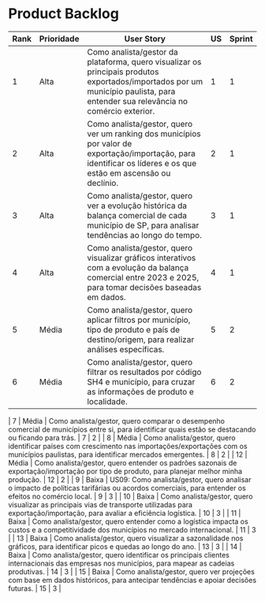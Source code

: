 #   Product Backlog

| Rank | Prioridade | User Story | US | Sprint |
|------|------------|------------|-------------|--------|
| 1    | Alta       | Como analista/gestor da plataforma, quero visualizar os principais produtos exportados/importados por um município paulista, para entender sua relevância no comércio exterior. | 1 | 1 |
| 2    | Alta       | Como analista/gestor, quero ver um ranking dos municípios por valor de exportação/importação, para identificar os líderes e os que estão em ascensão ou declínio. | 2 | 1 |
| 3    | Alta       | Como analista/gestor, quero ver a evolução histórica da balança comercial de cada município de SP, para analisar tendências ao longo do tempo. | 3 | 1 |
| 4    | Alta       | Como analista/gestor, quero visualizar gráficos interativos com a evolução da balança comercial entre 2023 e 2025, para tomar decisões baseadas em dados.        | 4         | 1    |
| 5  | Média      | Como analista/gestor, quero aplicar filtros por município, tipo de produto e país de destino/origem, para realizar análises específicas.        | 5         | 2    |
| 6  | Média      | Como analista/gestor, quero filtrar os resultados por código SH4 e município, para cruzar as informações de produto e localidade.       |    6        |   2   |

|   7   | Média      | Como analista/gestor, quero comparar o desempenho comercial de municípios entre si, para identificar quais estão se destacando ou ficando para trás.
        |   7         |    2  |
|   8   | Média      | Como analista/gestor, quero identificar países com crescimento nas importações/exportações com os municípios paulistas, para identificar mercados emergentes.       |    8        |    2  |
|   12   | Média      | Como analista/gestor, quero entender os padrões sazonais de exportação/importação por tipo de produto, para planejar melhor minha produção.        |    12        |  2    |
|   9   | Baixa      | US09: Como analista/gestor, quero analisar o impacto de políticas tarifárias ou acordos comerciais, para entender os efeitos no comércio local.        |      9      |   3   |
|   10   | Baixa      | Como analista/gestor, quero visualizar as principais vias de transporte utilizadas para exportação/importação, para avaliar a eficiência logística.        |     10       |  3    |
| 11   | Baixa      | Como analista/gestor, quero entender como a logística impacta os custos e a competitividade dos municípios no mercado internacional. | 11 | 3 |
|   13   | Baixa      | Como analista/gestor, quero visualizar a sazonalidade nos gráficos, para identificar picos e quedas ao longo do ano.      |    13        |  3    |
|   14  | Baixa      |  Como analista/gestor, quero identificar os principais clientes internacionais das empresas nos municípios, para mapear as cadeias produtivas.        |    14        |   3   |
|   15   | Baixa      | Como analista/gestor, quero ver projeções com base em dados históricos, para antecipar tendências e apoiar decisões futuras.       |        15    |  3    |
